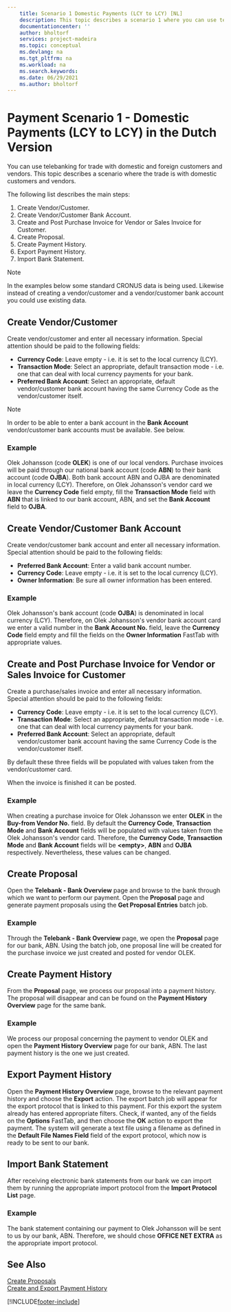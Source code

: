 ```yaml
---
    title: Scenario 1 Domestic Payments (LCY to LCY) [NL]
    description: This topic describes a scenario 1 where you can use telebanking for trade with domestic and foreign customers and vendors.
    documentationcenter: ''
    author: bholtorf
    services: project-madeira
    ms.topic: conceptual
    ms.devlang: na
    ms.tgt_pltfrm: na
    ms.workload: na
    ms.search.keywords:
    ms.date: 06/29/2021
    ms.author: bholtorf
---
```

# Payment Scenario 1 - Domestic Payments (LCY to LCY) in the Dutch Version
You can use telebanking for trade with domestic and foreign customers and vendors. This topic describes a scenario where the trade is with domestic customers and vendors.  

The following list describes the main steps:  

1.  Create Vendor/Customer.  
2.  Create Vendor/Customer Bank Account.  
3.  Create and Post Purchase Invoice for Vendor or Sales Invoice for Customer.  
4.  Create Proposal.  
5.  Create Payment History.  
6.  Export Payment History.  
7.  Import Bank Statement.  

> [!NOTE]  
>  In the examples below some standard CRONUS data is being used. Likewise instead of creating a vendor/customer and a vendor/customer bank account you could use existing data.  

## Create Vendor/Customer  
Create vendor/customer and enter all necessary information. Special attention should be paid to the following fields:  

- **Currency Code**: Leave empty - i.e. it is set to the local currency (LCY).  
- **Transaction Mode**: Select an appropriate, default transaction mode - i.e. one that can deal with local currency payments for your bank.  
- **Preferred Bank Account**: Select an appropriate, default vendor/customer bank account having the same Currency Code as the vendor/customer itself.  

> [!NOTE]  
>  In order to be able to enter a bank account in the **Bank Account** vendor/customer bank accounts must be available. See below.  

### Example  
Olek Johansson (code **OLEK**) is one of our local vendors. Purchase invoices will be paid through our national bank account (code **ABN**) to their bank account (code **OJBA**). Both bank account ABN and OJBA are denominated in local currency (LCY). Therefore, on Olek Johansson's vendor card we leave the **Currency Code** field empty, fill the **Transaction Mode** field with **ABN** that is linked to our bank account, ABN, and set the **Bank Account** field to **OJBA**.  

## Create Vendor/Customer Bank Account  
Create vendor/customer bank account and enter all necessary information. Special attention should be paid to the following fields:  

- **Preferred Bank Account**: Enter a valid bank account number.  
- **Currency Code**: Leave empty - i.e. it is set to the local currency (LCY).  
- **Owner Information**: Be sure all owner information has been entered.  

### Example  
Olek Johansson's bank account (code **OJBA**) is denominated in local currency (LCY). Therefore, on Olek Johansson's vendor bank account card we enter a valid number in the **Bank Account No.** field, leave the **Currency Code** field empty and fill the fields on the **Owner Information** FastTab with appropriate values.  

## Create and Post Purchase Invoice for Vendor or Sales Invoice for Customer  
Create a purchase/sales invoice and enter all necessary information. Special attention should be paid to the following fields:  

- **Currency Code**: Leave empty - i.e. it is set to the local currency (LCY).  
- **Transaction Mode**: Select an appropriate, default transaction mode - i.e. one that can deal with local currency payments for your bank.  
- **Preferred Bank Account**: Select an appropriate, default vendor/customer bank account having the same Currency Code is the vendor/customer itself.  

By default these three fields will be populated with values taken from the vendor/customer card.  

When the invoice is finished it can be posted.  

### Example  
When creating a purchase invoice for Olek Johansson we enter **OLEK** in the **Buy-from Vendor No.** field. By default the **Currency Code**, **Transaction Mode** and **Bank Account** fields will be populated with values taken from the Olek Johansson's vendor card. Therefore, the **Currency Code**, **Transaction Mode** and **Bank Account** fields will be **\<empty\>**, **ABN** and **OJBA** respectively. Nevertheless, these values can be changed.  

## Create Proposal  
Open the **Telebank - Bank Overview** page and browse to the bank through which we want to perform our payment. Open the **Proposal** page and generate payment proposals using the **Get Proposal Entries** batch job.  

### Example  
Through the **Telebank - Bank Overview** page, we open the **Proposal** page for our bank, ABN. Using the batch job, one proposal line will be created for the purchase invoice we just created and posted for vendor OLEK.  

## Create Payment History  
From the **Proposal** page, we process our proposal into a payment history. The proposal will disappear and can be found on the **Payment History Overview** page for the same bank.  

### Example  
We process our proposal concerning the payment to vendor OLEK and open the **Payment History Overview** page for our bank, ABN. The last payment history is the one we just created.  

## Export Payment History  
Open the **Payment History Overview** page, browse to the relevant payment history and choose the **Export** action. The export batch job will appear for the export protocol that is linked to this payment. For this export the system already has entered appropriate filters. Check, if wanted, any of the fields on the **Options** FastTab, and then choose the **OK** action to export the payment. The system will generate a text file using a filename as defined in the **Default File Names Field** field of the export protocol, which now is ready to be sent to our bank.  

## Import Bank Statement  
After receiving electronic bank statements from our bank we can import them by running the appropriate import protocol from the **Import Protocol List** page.  

### Example  
The bank statement containing our payment to Olek Johansson will be sent to us by our bank, ABN. Therefore, we should chose **OFFICE NET EXTRA** as the appropriate import protocol.  

## See Also  
 [Create Proposals](how-to-create-proposals.md)   
 [Create and Export Payment History](how-to-create-and-export-payment-history.md)


[!INCLUDE[footer-include](../../includes/footer-banner.md)]
